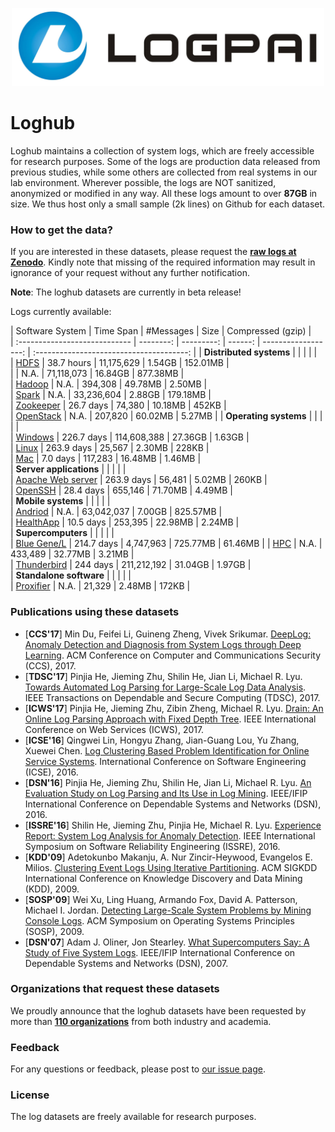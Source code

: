 <p align="center"> <a href="https://github.com/logpai"> <img src="https://github.com/logpai/logpai.github.io/blob/master/img/logpai_logo.jpg" width="500" height="125"/>  </a>
</p>

# Loghub
Loghub maintains a collection of system logs, which are freely accessible for research purposes. Some of the logs are production data released from previous studies, while some others are collected from real systems in our lab environment. Wherever possible, the logs are NOT sanitized, anonymized or modified in any way. All these logs amount to over **87GB** in size. We thus host only a small sample (2k lines) on Github for each dataset. 

### How to get the data? 
If you are interested in these datasets, please request the **[raw logs at Zenodo](https://doi.org/10.5281/zenodo.1144100)**. Kindly note that missing of the required information may result in ignorance of your request without any further notification.

**Note**: The loghub datasets are currently in beta release!

Logs currently available:

| Software System               | Time Span  |  #Messages  |   Size   | Compressed (gzip) |        
| :---------------------------- | --------: | ---------: | ------: | ------------------: | :--------------------------------------: |
| **Distributed systems**       |            |             |          |                      |                                          
| [HDFS](./HDFS)                | 38.7 hours | 11,175,629  |  1.54GB  |       152.01MB       |                                          
|                               |    N.A.    | 71,118,073  | 16.84GB  |       877.38MB       |                                          
| [Hadoop](./Hadoop)            |    N.A.    |   394,308   | 49.78MB  |        2.50MB        |                                          
| [Spark](./Spark)              |    N.A.    | 33,236,604  |  2.88GB  |       179.18MB       |                                          
| [Zookeeper](./Zookeeper)      | 26.7 days  |   74,380    | 10.18MB  |        452KB         |                                          
| [OpenStack](./OpenStack)      |    N.A.    |   207,820   | 60.02MB  |        5.27MB        | 
| **Operating systems**         |            |             |          |                      |                                          
| [Windows](./Windows)          | 226.7 days | 114,608,388 | 27.36GB  |        1.63GB        |                                          
| [Linux](./Linux)              | 263.9 days |   25,567    |  2.30MB  |        228KB         |                                          
| [Mac](./Mac)                  |  7.0 days  |   117,283   | 16.48MB  |        1.46MB        |                                          
| **Server applications**       |            |             |          |                      |                                          
| [Apache Web server](./Apache) | 263.9 days |   56,481    |  5.02MB  |        260KB         |                                          
| [OpenSSH](./OpenSSH)          | 28.4 days  |   655,146   | 71.70MB  |        4.49MB        |                                          
| **Mobile systems**            |            |             |          |                      |                                          
| [Andriod](./Andriod)          |    N.A.    | 63,042,037  |  7.00GB  |       825.57MB       |                                          
| [HealthApp](./HealthApp)      | 10.5 days  |   253,395   | 22.98MB  |        2.24MB        |                                          
| **Supercomputers**            |            |             |          |                      |                                          
| [Blue Gene/L](./BGL)          | 214.7 days |  4,747,963  | 725.77MB |       61.46MB        | 
| [HPC](./HPC)                  |    N.A.    |   433,489   | 32.77MB  |        3.21MB        |                                          
| [Thunderbird](./Thunderbird)  |  244 days  | 211,212,192 | 31.04GB  |        1.97GB        |                                          
| **Standalone software**       |            |             |          |                      |                                          
| [Proxifier](./Proxifier)      |    N.A.    |   21,329    |  2.48MB  |        172KB         |                                          

 
### Publications using these datasets
+ [**CCS'17**] Min Du, Feifei Li, Guineng Zheng, Vivek Srikumar. [DeepLog: Anomaly Detection and Diagnosis from System Logs through Deep Learning](https://acmccs.github.io/papers/p1285-duA.pdf). ACM Conference on Computer and Communications Security (CCS), 2017.
+ [**TDSC'17**] Pinjia He, Jieming Zhu, Shilin He, Jian Li, Michael R. Lyu. [Towards Automated Log Parsing for Large-Scale Log Data Analysis](http://jiemingzhu.github.io/pub/pjhe_tdsc2017.pdf). IEEE Transactions on Dependable and Secure Computing (TDSC), 2017.
+ [**ICWS'17**] Pinjia He, Jieming Zhu, Zibin Zheng, Michael R. Lyu. [Drain: An Online Log Parsing Approach with Fixed Depth Tree](http://jiemingzhu.github.io/pub/pjhe_icws2017.pdf). IEEE International Conference on Web Services (ICWS), 2017.
+ [**ICSE'16**] Qingwei Lin, Hongyu Zhang, Jian-Guang Lou, Yu Zhang, Xuewei Chen. [Log Clustering Based Problem Identification for Online Service Systems](http://ieeexplore.ieee.org/document/7883294/). International Conference on Software Engineering (ICSE), 2016.
+ [**DSN'16**] Pinjia He, Jieming Zhu, Shilin He, Jian Li, Michael R. Lyu. [An Evaluation Study on Log Parsing and Its Use in Log Mining](http://jiemingzhu.github.io/pub/pjhe_dsn2016.pdf). IEEE/IFIP International Conference on Dependable Systems and Networks (DSN), 2016.
+ [**ISSRE'16**] Shilin He, Jieming Zhu, Pinjia He, Michael R. Lyu. [Experience Report: System Log Analysis for Anomaly Detection](http://jiemingzhu.github.io/pub/slhe_issre2016.pdf). IEEE International Symposium on Software Reliability Engineering (ISSRE), 2016.
+ [**KDD'09**] Adetokunbo Makanju, A. Nur Zincir-Heywood, Evangelos E. Milios. [Clustering Event Logs Using Iterative Partitioning](http://citeseerx.ist.psu.edu/viewdoc/download?doi=10.1.1.503.7668&rep=rep1&type=pdf). ACM SIGKDD International Conference on Knowledge Discovery and Data Mining (KDD), 2009.
+ [**SOSP'09**] Wei Xu, Ling Huang, Armando Fox, David A. Patterson, Michael I. Jordan. [Detecting Large-Scale System Problems by Mining Console Logs](https://www.sigops.org/sosp/sosp09/papers/xu-sosp09.pdf). ACM Symposium on Operating Systems Principles (SOSP), 2009. 
+ [**DSN'07**] Adam J. Oliner, Jon Stearley. [What Supercomputers Say: A Study of Five System Logs](http://ieeexplore.ieee.org/document/4273008/). IEEE/IFIP International Conference on Dependable Systems and Networks (DSN), 2007.


### Organizations that request these datasets
We proudly announce that the loghub datasets have been requested by more than [**110 organizations**](https://github.com/logpai/loghub/wiki/Loghub) from both industry and academia.


### Feedback
For any questions or feedback, please post to [our issue page](https://github.com/logpai/loghub/issues).

### License
The log datasets are freely available for research purposes. 



